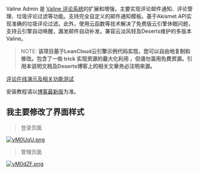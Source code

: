 Valine Admin 是 [Valine 评论系统](https://deserts.io/diy-a-comment-system/)的扩展和增强，主要实现评论邮件通知、评论管理、垃圾评论过滤等功能。支持完全自定义的邮件通知模板。基于Akismet API实现准确的垃圾评论过滤。此外，使用云函数等技术解决了免费版云引擎休眠问题，支持云引擎自动唤醒，漏发邮件自动补发。兼容云淡风轻及Deserts维护的多版本Valine。

> NOTE: **该项目基于LeanCloud云引擎示例代码实现，您可以自由地复制和修改。包含了一些 trick 实现资源的最大化利用 ，但请勿滥用免费资源。引用本说明文档及Deserts博客上的相关文章务必注明来源。**

[评论在线演示及相关功能测试](https://panjunwen.github.io/Valine/)

安装教程请以[博客最新版](https://deserts.io/valine-admin-document/)为准。

## 我主要修改了界面样式
> 登录页面

<a href="https://imgchr.com/i/yM0UqU"><img src="https://s3.ax1x.com/2021/02/03/yM0UqU.png" alt="yM0UqU.png" border="0"></a>

> 管理页面

<a href="https://imgchr.com/i/yM0dZF"><img src="https://s3.ax1x.com/2021/02/03/yM0dZF.png" alt="yM0dZF.png" border="0"></a>
